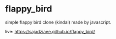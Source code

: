 # flappy_bird
simple flappy bird clone (kinda!) made by javascript. 

live: https://sajadziaee.github.io/flappy_bird/
